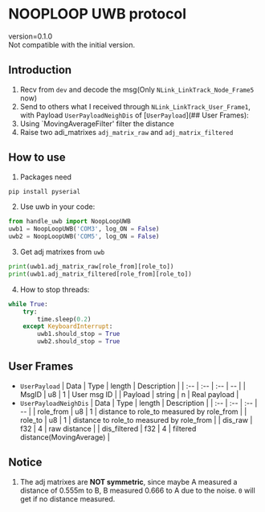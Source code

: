 # NOOPLOOP UWB protocol
version=0.1.0\
Not compatible with the initial version.
## Introduction
1. Recv from `dev` and decode the msg(Only `NLink_LinkTrack_Node_Frame5` now)
2. Send to others what I received through `NLink_LinkTrack_User_Frame1`, with Payload `UserPayloadNeighDis` of [`UserPayload`](## User Frames):
3. Using `MovingAverageFilter' filter the distance
4. Raise two adi_matrixes `adj_matrix_raw` and `adj_matrix_filtered`

## How to use
1. Packages need
```bash
pip install pyserial
```
2. Use uwb in your code: 
```python
from handle_uwb import NoopLoopUWB
uwb1 = NoopLoopUWB('COM3', log_ON = False)
uwb2 = NoopLoopUWB('COM5', log_ON = False)
```
3. Get adj matrixes from `uwb`
```python
print(uwb1.adj_matrix_raw[role_from][role_to])
print(uwb1.adj_matrix_filtered[role_from][role_to])
```
4. How to stop threads: 
```python
while True:
    try:
        time.sleep(0.2)
    except KeyboardInterrupt:
        uwb1.should_stop = True
        uwb2.should_stop = True
```
## User Frames
- `UserPayload`
| Data | Type | length | Description |
| :-- | :-- | :-- | -- |
| MsgID | u8 | 1 | User msg ID |
| Payload | string | n | Real payload |
- `UserPayloadNeighDis`
| Data | Type | length | Description |
| :-- | :-- | :-- | -- |
| role_from | u8 | 1 | distance to role_to measured by role_from |
| role_to | u8 | 1 | distance to role_to measured by role_from |
| dis_raw | f32 | 4 | raw distance |
| dis_filtered | f32 | 4 | filtered distance(MovingAverage) |

## Notice
1. The adj matrixes are **NOT symmetric**, since maybe A measured a distance of 0.555m to B, B measured 0.666 to A due to the noise. `0` will get if no distance measured.